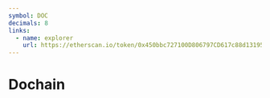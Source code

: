 ```yaml
---
symbol: DOC
decimals: 8
links:
  - name: explorer
    url: https://etherscan.io/token/0x450bbc727100D806797CD617c88d1319563F8416
---
```


# Dochain
